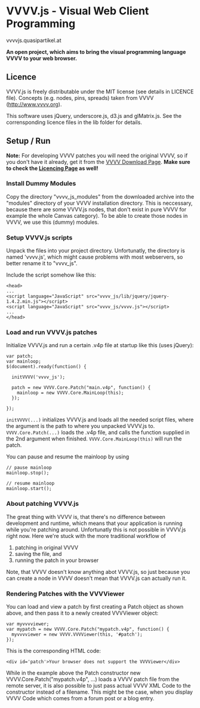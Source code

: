 VVVV.js - Visual Web Client Programming
======================================

vvvvjs.quasipartikel.at

**An open project, which aims to bring the visual programming language VVVV to your web browser.**

Licence
-------

VVVV.js is freely distributable under the MIT license (see details in LICENCE file). Concepts (e.g. nodes, pins, spreads) taken from VVVV (http://www.vvvv.org).

This software uses jQuery, underscore.js, d3.js and glMatrix.js. See the corrensponding licence files in the lib folder for details.



Setup / Run
-----------

**Note:** For developing VVVV patches you will need the original VVVV, so if you don't have it already, get it from the [VVVV Download Page](http://www.vvvv.org/downloads).
**Make sure to check the [Licencing Page](http://www.vvvv.org/licensing) as well!**

### Install Dummy Modules

Copy the directory "vvvv_js_modules" from the downloaded archive into the "modules" directory of your VVVV installation directory. This is neccessary,
because there are some VVVV.js nodes, that don't exist in pure VVVV for example the whole Canvas category). To be able to create those nodes in VVVV, we use this (dummy) modules.

### Setup VVVV.js scripts

Unpack the files into your project directory. Unfortunatly, the directory is named 'vvvv.js', which might cause problems with most webservers, so better rename it to "vvvv_js".

Include the script somehow like this:

    <head>
    ...
    <script language="JavaScript" src="vvvv_js/lib/jquery/jquery-1.4.2.min.js"></script>
    <script language="JavaScript" src="vvvv_js/vvvv.js"></script>
    ...
    </head>
    
### Load and run VVVV.js patches

Initialize VVVV.js and run a certain .v4p file at startup like this (uses jQuery):

    var patch;
    var mainloop;
    $(document).ready(function() {
      
      initVVVV('vvvv_js');
      
      patch = new VVVV.Core.Patch("main.v4p", function() {
        mainloop = new VVVV.Core.MainLoop(this);
      });

    });
  
  
`initVVVV(...)` initializes VVVV.js and loads all the needed script files, where the argument is the path to where you unpacked VVVV.js to.
`VVVV.Core.Patch(...)` loads the .v4p file, and calls the function supplied in the 2nd argument when finished. `VVVV.Core.MainLoop(this)` will run the patch.

You can pause and resume the mainloop by using

    // pause mainloop
    mainloop.stop();

    // resume mainloop
    mainloop.start();
  
### About patching VVVV.js

The great thing with VVVV is, that there's no difference between development and runtime, which means that your application is running while you're patching around.
Unfortunatly this is not possible in VVVV.js right now. Here we're stuck with the more traditional workflow of

1. patching in original VVVV
2. saving the file, and
3. running the patch in your browser

Note, that VVVV doesn't know anything abot VVVV.js, so just because you can create a node in VVVV doesn't mean that VVVV.js can actually run it.


### Rendering Patches with the VVVViewer

You can load and view a patch by first creating a Patch object as shown above, and then pass it to a newly created VVVViewer object:

    var myvvvviewer;
    var mypatch = new VVVV.Core.Patch("mypatch.v4p", function() {
      myvvvviewer = new VVVV.VVVViewer(this, '#patch');
    });
    
This is the corresponding HTML code:

    <div id='patch'>Your browser does not support the VVVViewer</div>
    
While in the example above the Patch constructor new VVVV.Core.Patch("mypatch.v4p", ...) loads a VVVV patch file from the remote server,
it is also possible to just pass actual VVVV XML Code to the constructor instead of a filename.
This might be the case, when you display VVVV Code which comes from a forum post or a blog entry.